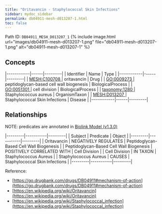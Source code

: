 ```yaml
---
title: "Oritavancin - Staphylococcal Skin Infections"
sidebar: mydoc_sidebar
permalink: db04911-mesh-d013207-1.html
toc: false 
---
```



Path ID: `DB04911_MESH_D013207_1`
{% include image.html url="images/db04911-mesh-d013207-1.png" file="db04911-mesh-d013207-1.png" alt="db04911-mesh-d013207-1" %}

## Concepts

|------------|------|---------|
| Identifier | Name | Type    |
|------------|------|---------|
| <a href="https://identifiers.org/MESH:C100708">MESH:C100708 </a> | oritavancin | Drug |
| <a href="https://identifiers.org/GO:0009273">GO:0009273 </a> | peptidoglycan-based cell wall biogenesis | BiologicalProcess |
| <a href="https://identifiers.org/GO:0051301">GO:0051301 </a> | cell division | BiologicalProcess |
| <a href="https://identifiers.org/taxonomy:1280">taxonomy:1280 </a> | Staphylococcus aureus | OrganismTaxon |
| <a href="https://identifiers.org/MESH:D013207">MESH:D013207 </a> | Staphylococcal Skin Infections | Disease |
|------------|------|---------|

## Relationships


NOTE: predicates are annotated in <a href="https://github.com/biolink/biolink-model/releases/tag/v1.3.0">Biolink Model (v1.3.0)</a>

|---------|-----------|---------|
| Subject | Predicate | Object  |
|---------|-----------|---------|
| Oritavancin | NEGATIVELY REGULATES | Peptidoglycan-Based Cell Wall Biogenesis |
| Peptidoglycan-Based Cell Wall Biogenesis | POSITIVELY CORRELATED WITH | Cell Division |
| Cell Division | IN TAXON | Staphylococcus Aureus |
| Staphylococcus Aureus | CAUSES | Staphylococcal Skin Infections |
|---------|-----------|---------|

Reference: 
  - [https://go.drugbank.com/drugs/DB04911#mechanism-of-action](https://go.drugbank.com/drugs/DB04911#mechanism-of-action)
  - [https://en.wikipedia.org/wiki/Oritavancin](https://en.wikipedia.org/wiki/Oritavancin)
  - [https://en.wikipedia.org/wiki/Staphylococcal_infection](https://en.wikipedia.org/wiki/Staphylococcal_infection)
